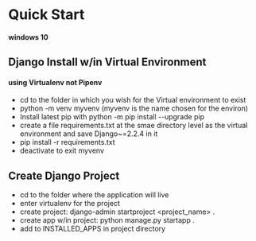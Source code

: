 # Quick Start 
#### windows 10

## Django Install w/in Virtual Environment
#### using Virtualenv not Pipenv
- cd to the folder in which you wish for the Virtual environment to exist
- python -m venv myvenv (myvenv is the name chosen for the environ) 
- Install latest pip with python -m pip install --upgrade pip
- create a file requirements.txt at the smae directory level as the virtual environment and save Django~=2.2.4 in it
- pip install -r requirements.txt 
- deactivate to exit myvenv

## Create Django Project
- cd to the folder where the application will live
- enter virtualenv for the project
- create project: django-admin startproject <project_name> .
- create app w/in project: python manage.py startapp <app-name> .
- add <app-name> to INSTALLED_APPS in project directory

